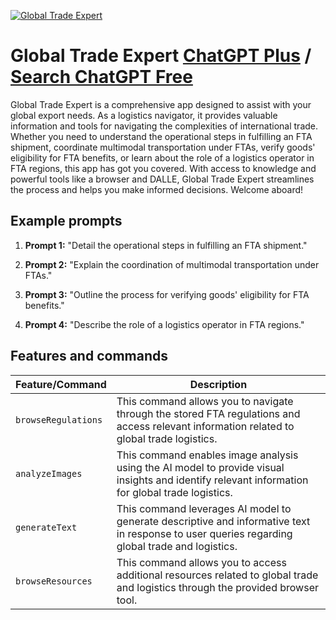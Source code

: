 
[![Global Trade Expert](https://files.oaiusercontent.com/file-6HRj84DFURNGyc56l2Sx631T?se=2123-10-16T16%3A47%3A04Z&sp=r&sv=2021-08-06&sr=b&rscc=max-age%3D31536000%2C%20immutable&rscd=attachment%3B%20filename%3D4b5cf6d4-1a88-4273-a1b4-8b965e583624.png&sig=tgm9zx8Y5lw67UV6/yeM63EE8iFOFi7CKkqm0/VwZEo%3D)](https://chat.openai.com/g/g-ZAJVW6rgM-global-trade-expert)

# Global Trade Expert [ChatGPT Plus](https://chat.openai.com/g/g-ZAJVW6rgM-global-trade-expert) / [Search ChatGPT Free](https://gptcall.net/index.html#/?search=Global%20Trade%20Expert)

Global Trade Expert is a comprehensive app designed to assist with your global export needs. As a logistics navigator, it provides valuable information and tools for navigating the complexities of international trade. Whether you need to understand the operational steps in fulfilling an FTA shipment, coordinate multimodal transportation under FTAs, verify goods' eligibility for FTA benefits, or learn about the role of a logistics operator in FTA regions, this app has got you covered. With access to knowledge and powerful tools like a browser and DALLE, Global Trade Expert streamlines the process and helps you make informed decisions. Welcome aboard!

## Example prompts

1. **Prompt 1:** "Detail the operational steps in fulfilling an FTA shipment."

2. **Prompt 2:** "Explain the coordination of multimodal transportation under FTAs."

3. **Prompt 3:** "Outline the process for verifying goods' eligibility for FTA benefits."

4. **Prompt 4:** "Describe the role of a logistics operator in FTA regions."

## Features and commands

| Feature/Command | Description |
| --- | --- |
| `browseRegulations` | This command allows you to navigate through the stored FTA regulations and access relevant information related to global trade logistics. |
| `analyzeImages` | This command enables image analysis using the AI model to provide visual insights and identify relevant information for global trade logistics. |
| `generateText` | This command leverages AI model to generate descriptive and informative text in response to user queries regarding global trade and logistics. |
| `browseResources` | This command allows you to access additional resources related to global trade and logistics through the provided browser tool. |


